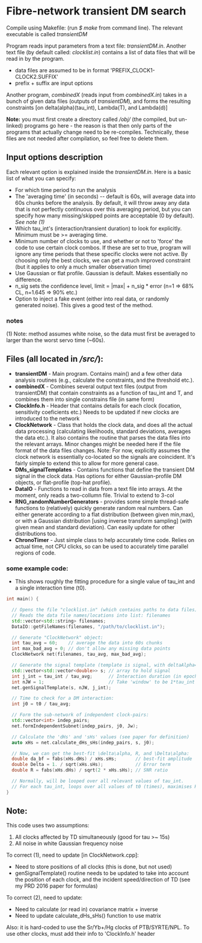 # Fibre-network transient DM search

Compile using Makefile: (run _$ make_ from command line).
The relevant executable is called _transientDM_

Program reads input parameters from a text file: _transientDM.in_.
Another text file (by default called: _clocklist.in_) contains a list of
data files that will be read in by the program.
  * data files are assumed to be in format 'PREFIX_CLOCK1-CLOCK2.SUFFIX'
  * prefix + suffix are input options

Another program, _combinedX_ (reads input from _combinedX.in_) takes in a bunch of given data files (outputs of _transientDM_), and forms the resulting constraints [on delta(alpha)(tau_int), Lambda(T), and Lambda(d)]

**Note:** you must first create a directory called _/obj/_ (the compiled, but un-linked) programs go here - the reason is that then only parts of the programs that actually change need to be re-compiles.
Technically, these files are not needed after compilation, so feel free to delete them.


## Input options description
Each relevant option is explained inside the _transientDM.in_. Here is a basic list of what you can specify:
  * For which time period to run the analysis
  * The 'averaging time' (in seconds) -- default is 60s, will average data into 60s chunks before the analysis. By default, it will throw away any data that is not perfectly continuous over this averaging period, but you can specify how many missing/skipped points are acceptable (0 by default). *See note (1)*
  * Which tau_int's (interaction/transient duration) to look for explicitly. Minimum must be >= averaging time.
  * Minimum number of clocks to use, and whether or not to 'force' the code to use certain clock combos. If these are set to true, program will ignore any time periods that these specific clocks were not active. By choosing only the best clocks, we can get a much improved constraint (but it applies to only a much smaller observation time)
  * Use Gaussian or flat profile. Gaussian is default. Makes essentially no difference.
  * n_sig sets the confidence level, limit = |max| + n_sig * error
  (n=1 => 68% CL, n=1.645 => 90% etc.)
  * Option to inject a fake event (either into real data, or randomly generated noise). This gives a good test of the method.


### notes
 (1) Note: method assumes white noise, so the data must first be averaged
 to larger than the worst servo time (~60s).


## Files (all located in _/src/_):

  * **transientDM**  -  Main program. Contains main() and a few other data analysis routines (e.g., calculate the constraints, and the threshold etc.).
  * **combinedX**  -  Combines several output text files (output from transientDM) that contain constraints as a function of tau_int and T, and combines them into single constrains file (in same form)
  * **ClockInfo.h**  -  Header that contains details for each clock (location, sensitivity coeficients etc.) Needs to be updated if new clocks are introduced to the network
  * **ClockNetwork**  -  Class that holds the clock data, and does all the actual data processing (calculating likelihoods, standard deviations, averages the data etc.). It also contains the routine that parses the data files into the relevant arrays. Minor changes might be needed here if the file format of the data files changes. Note: For now, explicitly assumes the clock network is essentially co-located so the signals are coincident. It's fairly simple to extend this to allow for more general case.
  * **DMs_signalTemplates**  -  Contains functions that define the transient DM signal in the clock data. Has options for either Gaussian-profile DM objects, or flat-profile (top-hat profile).
  * **DataIO**  -  Functions to read in data from a text file into arrays. At the moment, only reads a two-collumn file. Trivial to extend to 3-col
  * **RNG_randomNumberGenerators**  -  provides some simple thread-safe functions to (relatively) quickly generate random real numbers. Can either generate according to a flat distribution (between given min,max), or with a Gaussian distribution [using inverse transform sampling] (with given mean and standard deviation). Can easily update for other distributions too.
  * **ChronoTimer**  -  Just simple class to help accurately time code. Relies on actual time, not CPU clicks, so can be used to accurately time parallel regions of code.


### some example code:

  *  This shows roughly the fitting procedure for a single value of tau_int and a single interaction time (t0).

```cpp
int main() {

  // Opens the file "clocklist.in" (which contains paths to data files)
  // Reads the data file names/locations into list: filenames
  std::vector<std::string> filenames;
  DataIO::getFileNames(filenames, "/path/to/clocklist.in");

  // Generate "ClockNetwork" object:
  int tau_avg = 60;    // average the data into 60s chunks
  int max_bad_avg = 0; // don't allow any missing data points
  ClockNetwork net(filenames, tau_avg, max_bad_avg);

  // Generate the signal template (template is signal, with deltaAlpha=1)
  std::vector<std::vector<double>> s; // array to hold signal
  int j_int = tau_int / tau_avg;      // Interaction duration (in epochs)
  int nJW = 1;                        // Take 'window' to be 1*tau_int
  net.genSignalTemplate(s, nJW, j_int);

  // Time to check for a DM interaction:
  int j0 = t0 / tau_avg;

  // Form the sub-network of independent clock-pairs:
  std::vector<int> indep_pairs;
  net.formIndependentSubnet(indep_pairs, j0, Jw);

  // Calculate the 'dHs' and 'sHs' values (see paper for definition)
  auto xHs = net.calculate_dHs_sHs(indep_pairs, s, j0);

  // Now, we can get the best-fit \delta\alpha, R, and \Delta\alpha:
  double da_bf = fabs(xHs.dHs) / xHs.sHs;       // best-fit amplitude
  double Delta = 1. / sqrt(xHs.sHs);            // Error term
  double R = fabs(xHs.dHs) / sqrt(2 * xHs.sHs); // SNR ratio

  // Normally, will be looped over all relevant values of tau_int.
  // For each tau_int, loops over all values of t0 (times), maximises R and da
}
```


## Note:

This code uses two assumptions:
  1) All clocks affected by TD simultaneously (good for tau >~ 15s)
  2) All noise in white Gaussian frequency noise

To correct (1), need to update [in ClockNetwork.cpp]:
  * Need to store positions of all clocks (this is done, but not used)
  * genSignalTemplate() routine needs to be updated to take into account
  the position of each clock, and the incident speed/direction of TD
  (see my PRD 2016 paper for formulas)

To correct (2), need to update:
 * Need to calculate (or read in) covariance matrix + inverse
 * Need to update calculate_dHs_sHs() function to use matrix


Also: it is hard-coded to use the Sr/Yb+/Hg clocks of PTB/SYRTE/NPL.
To use other clocks, must add their info to 'ClockInfo.h' header
